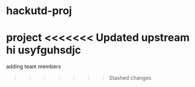# hackutd-proj
project
<<<<<<< Updated upstream
hi
usyfguhsdjc
=======

adding team members 
>>>>>>> Stashed changes
